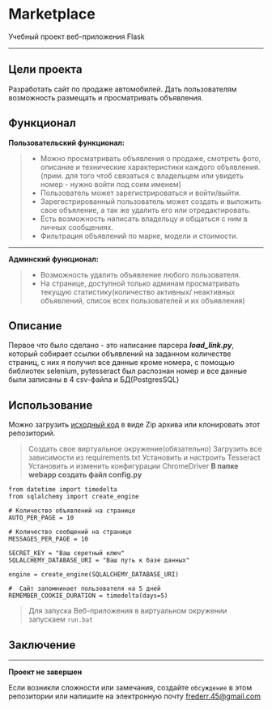 # Marketplace

Учебный проект веб-приложения Flask
____________________________________

## Цели проекта

Разработать сайт по продаже автомобилей.
Дать пользователям возможность размещать 
и просматривать объявления.

## Функционал

**Пользовательский функционал:**

>* Можно просматривать объявления о
>  продаже, смотреть фото, описание и
>  технические характеристики каждого
>  объявления. 
>  (прим. для того чтоб связаться с
>  владельцем или увидеть номер -
>  нужно войти под соим именем)
>* Пользователь может зарегистрироваться 
>  и войти/выйти.
>* Зарегестрированный пользователь 
>  может создать и выложить свое 
>  объяление, а так же удалить его
>  или отредактировать.
>* Есть возможность написать владельцу
>  и общаться с ним в личных сообщениях.
>* Фильтрация объявлений по марке, модели
>  и стоимости.

--- 

**Админский функционал:**

>* Возможность удалить объявление
>  любого пользователя.
>* На странице, доступной только 
>  админам просматривать текущую 
> статистику(количество активных/
>  неактивных объявлений, список
>  всех пользователей и их объявления)

## Описание

Первое что было сделано - это написание
парсера ***load_link.py***, 
который собирает ссылки объявлений
на заданном количестве страниц,
с них я получил все данные кроме номера,
с помощью библиотек selenium, pytesseract
был распознан номер и все данные 
были записаны в 4 csv-файла 
и БД(PostgresSQL)

## Использование

Можно загрузить [исходный код](https://github.com/frederr45/marketplace/archive/master.zip) в виде
Zip архива или клонировать этот репозиторий.

>Создать свое виртуальное окружение(обязательно)
>Загрузить все зависимости из requirements.txt
>Установить и настроить Tesseract
>Установить и изменить конфигурации ChromeDriver
>**В папке webapp создать файл config.py**

```
from datetime import timedelta
from sqlalchemy import create_engine

# Количество объявлений на странице
AUTO_PER_PAGE = 10 

# Количество сообщений на странице
MESSAGES_PER_PAGE = 10 

SECRET_KEY = "Ваш серетный ключ"
SQLALCHEMY_DATABASE_URI = "Ваш путь к базе данных" 

engine = create_engine(SQLALCHEMY_DATABASE_URI)

#  Сайт запомнинает пользователя на 5 дней
REMEMBER_COOKIE_DURATION = timedelta(days=5) 
```
>Для запуска Веб-приложения в виртуальном окружении запускаем
>```run.bat```

## Заключение
____________________________________________________

**Проект не завершен**

Если возникли сложности или замечания, создайте
`обсуждение` в этом репозитории или напишите 
на электронную почту <frederr.45@gmail.com>









